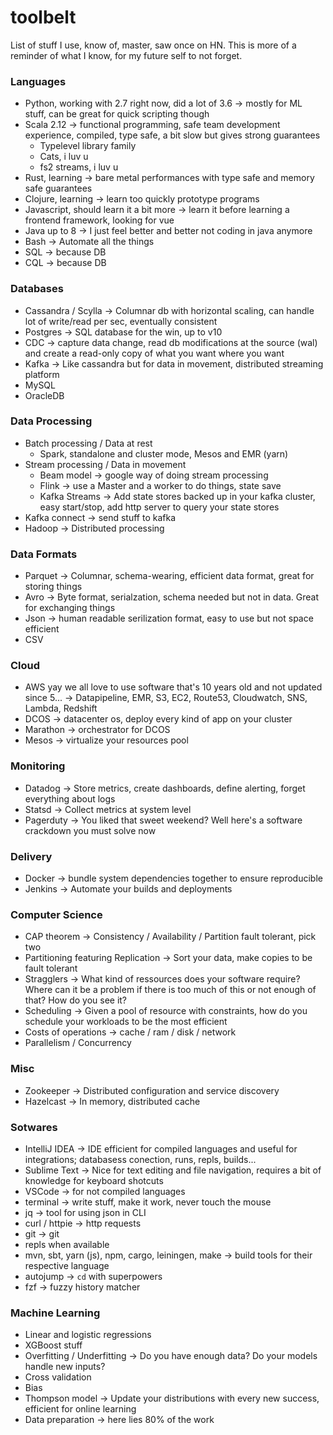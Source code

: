 # toolbelt
List of stuff I use, know of, master, saw once on HN.
This is more of a reminder of what I know, for my future self to not forget.

### Languages
- Python, working with 2.7 right now, did a lot of 3.6 -> mostly for ML stuff, can be great for quick scripting though
- Scala 2.12 -> functional programming, safe team development experience, compiled, type safe, a bit slow but gives strong guarantees
  - Typelevel library family
  - Cats, i luv u
  - fs2 streams, i luv u
- Rust, learning -> bare metal performances with type safe and memory safe guarantees
- Clojure, learning -> learn too quickly prototype programs
- Javascript, should learn it a bit more -> learn it before learning a frontend framework, looking for vue
- Java up to 8 -> I just feel better and better not coding in java anymore
- Bash -> Automate all the things
- SQL -> because DB
- CQL -> because DB

### Databases
- Cassandra / Scylla -> Columnar db with horizontal scaling, can handle lot of write/read per sec, eventually consistent
- Postgres -> SQL database for the win, up to v10
- CDC -> capture data change, read db modifications at the source (wal) and create a read-only copy of what you want where you want
- Kafka -> Like cassandra but for data in movement, distributed streaming platform
- MySQL
- OracleDB

### Data Processing
- Batch processing / Data at rest 
  - Spark, standalone and cluster mode, Mesos and EMR (yarn)
- Stream processing / Data in movement
  - Beam model -> google way of doing stream processing
  - Flink -> use a Master and a worker to do things, state save
  - Kafka Streams -> Add state stores backed up in your kafka cluster, easy start/stop, add http server to query your state stores
- Kafka connect -> send stuff to kafka
- Hadoop -> Distributed processing

### Data Formats
- Parquet -> Columnar, schema-wearing, efficient data format, great for storing things
- Avro -> Byte format, serialzation, schema needed but not in data. Great for exchanging things
- Json -> human readable serilization format, easy to use but not space efficient
- CSV

### Cloud
- AWS yay we all love to use software that's 10 years old and not updated since 5... -> Datapipeline, EMR, S3, EC2, Route53, Cloudwatch, SNS, Lambda, Redshift
- DCOS -> datacenter os, deploy every kind of app on your cluster
- Marathon -> orchestrator for DCOS
- Mesos -> virtualize your resources pool

### Monitoring
- Datadog -> Store metrics, create dashboards, define alerting, forget everything about logs
- Statsd -> Collect metrics at system level
- Pagerduty -> You liked that sweet weekend? Well here's a software crackdown you must solve now

### Delivery
- Docker -> bundle system dependencies together to ensure reproducible
- Jenkins -> Automate your builds and deployments

### Computer Science
- CAP theorem -> Consistency / Availability / Partition fault tolerant, pick two
- Partitioning featuring Replication -> Sort your data, make copies to be fault tolerant
- Stragglers -> What kind of ressources does your software require? Where can it be a problem if there is too much of this or not enough of that? How do you see it?
- Scheduling -> Given a pool of resource with constraints, how do you schedule your workloads to be the most efficient
- Costs of operations -> cache / ram / disk / network
- Parallelism / Concurrency

### Misc
- Zookeeper -> Distributed configuration and service discovery
- Hazelcast -> In memory, distributed cache

### Sotwares
- IntelliJ IDEA -> IDE efficient for compiled languages and useful for integrations; databasess conection, runs, repls, builds...
- Sublime Text -> Nice for text editing and file navigation, requires a bit of knowledge for keyboard shotcuts
- VSCode -> for not compiled languages
- terminal -> write stuff, make it work, never touch the mouse
- jq -> tool for using json in CLI
- curl / httpie -> http requests
- git -> git
- repls when available
- mvn, sbt, yarn (js), npm, cargo, leiningen, make -> build tools for their respective language
- autojump -> `cd` with superpowers
- fzf -> fuzzy history matcher

### Machine Learning
- Linear and logistic regressions
- XGBoost stuff
- Overfitting / Underfitting -> Do you have enough data? Do your models handle new inputs?
- Cross validation
- Bias
- Thompson model -> Update your distributions with every new success, efficient for online learning
- Data preparation -> here lies 80% of the work

